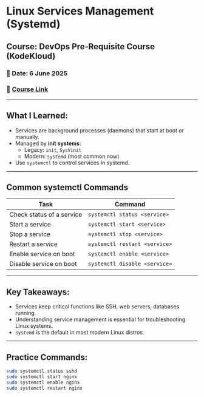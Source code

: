 # Linux Services Management (Systemd)

## Course: DevOps Pre-Requisite Course (KodeKloud)

### 📅 Date: 6 June 2025
### 🔗 [Course Link](https://learn.kodekloud.com/user/courses/devops-pre-requisite-course/module/c990b480-a646-4321-89b4-a6fbc217f4e2/lesson/0a7c8acf-aa82-4c19-93f2-d7a34aec6f61)

---

## What I Learned:

- Services are background processes (daemons) that start at boot or manually.
- Managed by **init systems**:  
    - Legacy: `init`, `SysVinit`
    - Modern: `systemd` (most common now)
- Use `systemctl` to control services in systemd.

---

## Common systemctl Commands

| Task | Command |
|------|---------|
| Check status of a service | `systemctl status <service>` |
| Start a service | `systemctl start <service>` |
| Stop a service | `systemctl stop <service>` |
| Restart a service | `systemctl restart <service>` |
| Enable service on boot | `systemctl enable <service>` |
| Disable service on boot | `systemctl disable <service>` |

---

## Key Takeaways:

- Services keep critical functions like SSH, web servers, databases running.
- Understanding service management is essential for troubleshooting Linux systems.
- `systemd` is the default in most modern Linux distros.

---

## Practice Commands:

```bash
sudo systemctl status sshd
sudo systemctl start nginx
sudo systemctl enable nginx
sudo systemctl restart nginx
